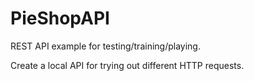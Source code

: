 # PieShopAPI
REST API example for testing/training/playing.

Create a local API for trying out different HTTP requests.
